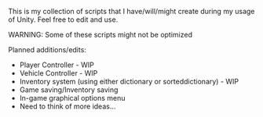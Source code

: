 This is my collection of scripts that I have/will/might create during my usage of Unity.
Feel free to edit and use.

WARNING: Some of these scripts might not be optimized

Planned additions/edits:
- Player Controller - WIP
- Vehicle Controller - WIP
- Inventory system (using either dictionary or sorteddictionary) - WIP
- Game saving/Inventory saving
- In-game graphical options menu
- Need to think of more ideas...
